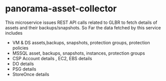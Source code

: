 # panorama-asset-collector 
This microservice issues REST API calls related to GLBR to fetch details of assets and their backups/snapshots.
So Far the data fetched by this service includes
  - VM & DS assets,backups, snapshots, protection groups, protection policies
  - MSSQL asset, backups, snapshots, instances, protection groups
  - CSP Account details , EC2, EBS details
  - DO details
  - PSG details
  - StoreOnce details
    
    

